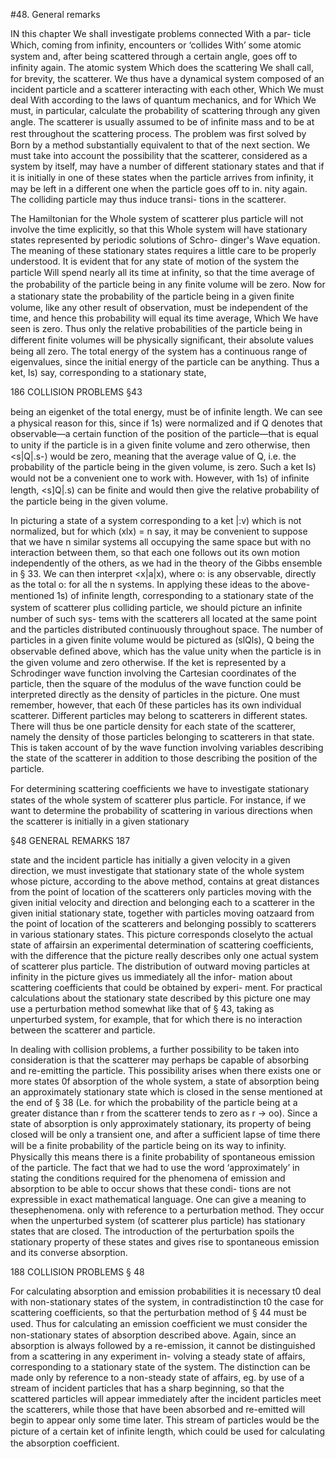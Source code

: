 #48. General remarks

IN this chapter We shall investigate problems connected With a par-
ticle Which, coming from inﬁnity, encounters or ‘collides With’ some
atomic system and, after being scattered through a certain angle, goes
off to inﬁnity again. The atomic system Which does the scattering
We shall call, for brevity, the scatterer. We thus have a dynamical
system composed of an incident particle and a scatterer interacting
with each other, Which We must deal With according to the laws of
quantum mechanics, and for Which We must, in particular, calculate
the probability of scattering through any given angle. The scatterer
is usually assumed to be of inﬁnite mass and to be at rest throughout
the scattering process. The problem was ﬁrst solved by Born by a
method substantially equivalent to that of the next section. We must
take into account the possibility that the scatterer, considered as a
system by itself, may have a number of different stationary states
and that if it is initially in one of these states when the particle arrives
from inﬁnity, it may be left in a different one when the particle goes
off to in. nity again. The colliding particle may thus induce transi-
tions in the scatterer.

The Hamiltonian for the Whole system of scatterer plus particle
will not involve the time explicitly, so that this Whole system will
have stationary states represented by periodic solutions of Schro-
dinger's Wave equation. The meaning of these stationary states
requires a little care to be properly understood. It is evident that
for any state of motion of the system the particle Will spend nearly all
its time at inﬁnity, so that the time average of the probability of the
particle being in any ﬁnite volume will be zero. Now for a stationary
state the probability of the particle being in a given ﬁnite volume,
like any other result of observation, must be independent of the time,
and hence this probability will equal its time average, Which We have
seen is zero. Thus only the relative probabilities of the particle being
in different ﬁnite volumes will be physically signiﬁcant, their absolute
values being all zero. The total energy of the system has a continuous
range of eigenvalues, since the initial energy of the particle can be
anything. Thus a ket, ls) say, corresponding to a stationary state,

186 COLLISION PROBLEMS §43

being an eigenket of the total energy, must be of inﬁnite length. We
can see a physical reason for this, since if 1s) were normalized and if
Q denotes that observable—a certain function of the position of
the particle—that is equal to unity if the particle is in a given ﬁnite
volume and zero otherwise, then <s|Q|.s-) would be zero, meaning that
the average value of Q, i.e. the probability of the particle being in the
given volume, is zero. Such a ket Is) would not be a convenient one
to work with. However, with 1s) of inﬁnite length, <s]Q|.s) can be
ﬁnite and would then give the relative probability of the particle
being in the given volume.

In picturing a state of a system corresponding to a ket |:v) which
is not normalized, but for which (xlx) = n say, it may be convenient
to suppose that we have n similar systems all occupying the same
space but with no interaction between them, so that each one follows
out its own motion independently of the others, as we had in the
theory of the Gibbs ensemble in § 33. We can then interpret <x|a|x),
where o: is any observable, directly as the total o: for all the n systems.
In applying these ideas to the above-mentioned 1s) of inﬁnite length,
corresponding to a stationary state of the system of scatterer plus
colliding particle, we should picture an inﬁnite number of such sys-
tems with the scatterers all located at the same point and the particles
distributed continuously throughout space. The number of particles
in a given finite volume would be pictured as (slQls), Q being the
observable deﬁned above, which has the value unity when the particle
is in the given volume and zero otherwise. If the ket is represented
by a Schrodinger wave function involving the Cartesian coordinates
of the particle, then the square of the modulus of the wave function
could be interpreted directly as the density of particles in the picture.
One must remember, however, that each 0f these particles has its own
individual scatterer. Different particles may belong to scatterers in
different states. There will thus be one particle density for each state
of the scatterer, namely the density of those particles belonging to
scatterers in that state. This is taken account of by the wave function
involving variables describing the state of the scatterer in addition
to those describing the position of the particle.

For determining scattering coefﬁcients we have to investigate
stationary states of the whole system of scatterer plus particle. For
instance, if we want to determine the probability of scattering in
various directions when the scatterer is initially in a given stationary

§48 GENERAL REMARKS 187

state and the incident particle has initially a given velocity in a given
direction, we must investigate that stationary state of the whole
system whose picture, according to the above method, contains at
great distances from the point of location of the scatterers only
particles moving with the given initial velocity and direction and
belonging each to a scatterer in the given initial stationary state,
together with particles moving oatzaard from the point of location
of the scatterers and belonging possibly to scatterers in various
stationary states. This picture corresponds closelyto the actual state
of affairsin an experimental determination of scattering coefficients,
with the difference that the picture really describes only one actual
system of scatterer plus particle. The distribution of outward moving
particles at infinity in the picture gives us immediately all the infor-
mation about scattering coefficients that could be obtained by experi-
ment. For practical calculations about the stationary state described
by this picture one may use a perturbation method somewhat like
that of § 43, taking as unperturbed system, for example, that for
which there is no interaction between the scatterer and particle.

In dealing with collision problems, a further possibility to be taken
into consideration is that the scatterer may perhaps be capable of
absorbing and re-emitting the particle. This possibility arises when
there exists one or more states 0f absorption of the whole system, a
state of absorption being an approximately stationary state which
is closed in the sense mentioned at the end of § 38 (Le. for which
the probability of the particle being at a greater distance than r from
the scatterer tends to zero as r -> oo). Since a state of absorption is
only approximately stationary, its property of being closed will be
only a transient one, and after a sufficient lapse of time there will be
a ﬁnite probability of the particle being on its way to infinity.
Physically this means there is a finite probability of spontaneous
emission of the particle. The fact that we had to use the word
‘approximately’ in stating the conditions required for the phenomena
of emission and absorption to be able to occur shows that these condi-
tions are not expressible in exact mathematical language. One can give
a meaning to thesephenomena. only with reference to a perturbation
method. They occur when the unperturbed system (of scatterer plus
particle) has stationary states that are closed. The introduction of the
perturbation spoils the stationary property of these states and gives
rise to spontaneous emission and its converse absorption.

188 COLLISION PROBLEMS § 48

For calculating absorption and emission probabilities it is necessary
t0 deal with non-stationary states of the system, in contradistinction
t0 the case for scattering coefficients, so that the perturbation method
of § 44 must be used. Thus for calculating an emission coefﬁcient
we must consider the non-stationary states of absorption described
above. Again, since an absorption is always followed by a re-emission,
it cannot be distinguished from a scattering in any experiment in-
volving a steady state of affairs, corresponding to a stationary state
of the system. The distinction can be made only by reference to a
non-steady state of affairs, eg. by use of a stream of incident particles
that has a sharp beginning, so that the scattered particles will appear
immediately after the incident particles meet the scatterers, while
those that have been absorbed and re-emitted will begin to appear
only some time later. This stream of particles would be the picture
of a certain ket of inﬁnite length, which could be used for calculating
the absorption coefﬁcient.
